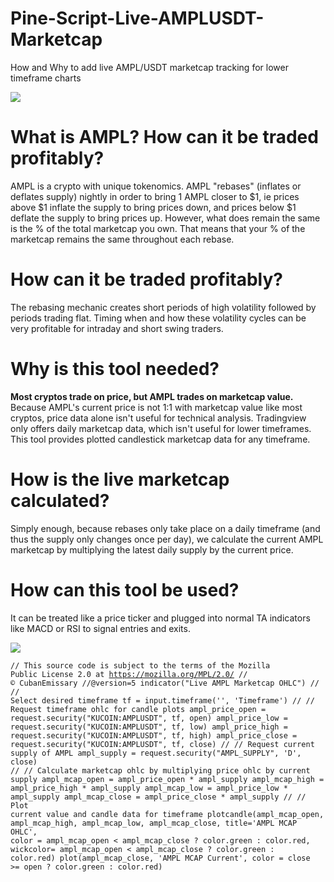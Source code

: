 # Pine-Script-Live-AMPLUSDT-Marketcap
How and Why to add live AMPL/USDT marketcap tracking for lower timeframe charts

<img src="https://s3.tradingview.com/snapshots/s/SiEG1IL0.png">

# What is AMPL?  How can it be traded profitably?
AMPL is a crypto with unique tokenomics. AMPL "rebases" (inflates or deflates supply) nightly in order to bring 1 AMPL closer to $1, ie prices above $1 inflate the supply to bring prices down, and prices below $1 deflate the supply to bring prices up. However, what does remain the same is the % of the total marketcap you own. That means that your % of the marketcap remains the same throughout each rebase.  

# How can it be traded profitably?
The rebasing mechanic creates short periods of high volatility followed by periods trading flat.  Timing when and how these volatility cycles can be very profitable for intraday and short swing traders.

# Why is this tool needed?
<b>Most cryptos trade on price, but AMPL trades on marketcap value.</b> Because AMPL's current price is not 1:1 with marketcap value like most cryptos, price data alone isn't useful for technical analysis. Tradingview only offers daily marketcap data, which isn't useful for lower timeframes.  This tool provides plotted candlestick marketcap data for any timeframe.

# How is the live marketcap calculated?
Simply enough, because rebases only take place on a daily timeframe (and thus the supply only changes once per day), we calculate the current AMPL marketcap by multiplying the latest daily supply by the current price.

# How can this tool be used?
It can be treated like a price ticker and plugged into normal TA indicators like MACD or RSI to signal entries and exits.

<img src="https://www.tradingview.com/x/iHQodVPV/">

<code>// This source code is subject to the terms of the Mozilla Public License 2.0 at https://mozilla.org/MPL/2.0/
// © CubanEmissary
//@version=5
indicator("Live AMPL Marketcap OHLC")
//
// Select desired timeframe
tf = input.timeframe('', 'Timeframe')
//
// Request timeframe ohlc for candle plots
ampl_price_open = request.security("KUCOIN:AMPLUSDT", tf, open)
ampl_price_low = request.security("KUCOIN:AMPLUSDT", tf, low)
ampl_price_high = request.security("KUCOIN:AMPLUSDT", tf, high)
ampl_price_close = request.security("KUCOIN:AMPLUSDT", tf, close)
//
// Request current supply of AMPL
ampl_supply = request.security("AMPL_SUPPLY", 'D', close)
//
// Calculate marketcap ohlc by multiplying price ohlc by current supply
ampl_mcap_open = ampl_price_open * ampl_supply
ampl_mcap_high = ampl_price_high * ampl_supply
ampl_mcap_low = ampl_price_low * ampl_supply
ampl_mcap_close = ampl_price_close * ampl_supply
//
// Plot current value and candle data for timeframe
plotcandle(ampl_mcap_open, ampl_mcap_high, ampl_mcap_low, ampl_mcap_close, title='AMPL MCAP OHLC', color = ampl_mcap_open < ampl_mcap_close ? color.green : color.red, wickcolor= ampl_mcap_open < ampl_mcap_close ? color.green : color.red)
plot(ampl_mcap_close, 'AMPL MCAP Current', color = close >= open ? color.green : color.red)
</code>
